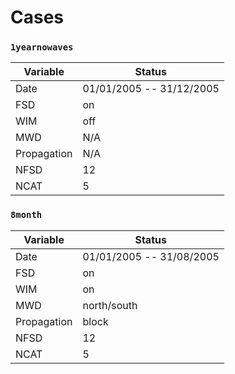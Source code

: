 # Cases

### ```1yearnowaves``` 
| Variable | Status |
| ------ | ------ |
| Date | 01/01/2005 -- 31/12/2005 |
| FSD | on |
| WIM | off |
| MWD | N/A |
| Propagation | N/A |
| NFSD | 12 |
| NCAT | 5 |


### ```8month``` 
| Variable | Status |
| ------ | ------ |
| Date | 01/01/2005 -- 31/08/2005 |
| FSD | on |
| WIM | on |
| MWD | north/south |
| Propagation | block |
| NFSD | 12 |
| NCAT | 5 |


